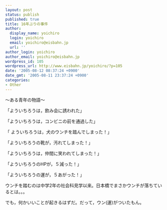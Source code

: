 ```yaml
---
layout: post
status: publish
published: true
title: 16年ぶりの事件
author:
  display_name: yoichiro
  login: yoichiro
  email: yoichiro@eisbahn.jp
  url: ''
author_login: yoichiro
author_email: yoichiro@eisbahn.jp
wordpress_id: 105
wordpress_url: http://www.eisbahn.jp/yoichiro/?p=105
date: '2005-08-12 08:37:24 +0900'
date_gmt: '2005-08-11 23:37:24 +0900'
categories:
- Other
---
```


～ある青年の物語～

「よういちろうは，飲み会に誘われた」

「よういちろうは，コンビニの前を通過した」

「
よういちろうは，犬のウンチを踏んでしまった！」


「よういちろうの靴が，汚れてしまった！」


「よういちろうは，仲間に笑われてしまった！」


「よういちろうのHPが，５減った！」

「よういちろうの運が，５あがった！」

ウンチを踏むのは中学2年の社会科見学以来。日本橋でまさかウンチが落ちているとは。。。

でも，何かいいことが起きるはずだ。だって，ウン(運)がついたもん。
